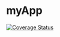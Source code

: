 # myApp

[![Coverage Status](https://coveralls.io/repos/github/ilMagnifico/myApp/badge.svg)](https://coveralls.io/github/ilMagnifico/myApp)
